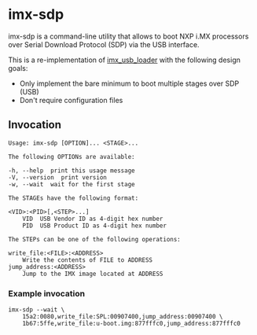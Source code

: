 # imx-sdp

imx-sdp is a command-line utility that allows to boot NXP i.MX processors over
Serial Download Protocol (SDP) via the USB interface.

This is a re-implementation of [imx_usb_loader][imx_usb_loader] with the
following design goals:

* Only implement the bare minimum to boot multiple stages over SDP (USB)
* Don't require configuration files

## Invocation

    Usage: imx-sdp [OPTION]... <STAGE>...

    The following OPTIONs are available:

    -h, --help  print this usage message
    -V, --version  print version
    -w, --wait  wait for the first stage

    The STAGEs have the following format:

    <VID>:<PID>[,<STEP>...]
        VID  USB Vendor ID as 4-digit hex number
        PID  USB Product ID as 4-digit hex number

    The STEPs can be one of the following operations:

    write_file:<FILE>:<ADDRESS>
        Write the contents of FILE to ADDRESS
    jump_address:<ADDRESS>
        Jump to the IMX image located at ADDRESS

### Example invocation

    imx-sdp --wait \
        15a2:0080,write_file:SPL:00907400,jump_address:00907400 \
        1b67:5ffe,write_file:u-boot.img:877fffc0,jump_address:877fffc0

[imx_usb_loader]:https://github.com/boundarydevices/imx_usb_loader
